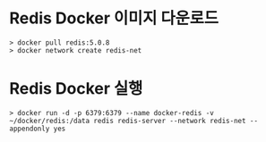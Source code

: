 # Redis Docker 이미지 다운로드
```
> docker pull redis:5.0.8
> docker network create redis-net
```

# Redis Docker 실행
```
> docker run -d -p 6379:6379 --name docker-redis -v ~/docker/redis:/data redis redis-server --network redis-net --appendonly yes
```